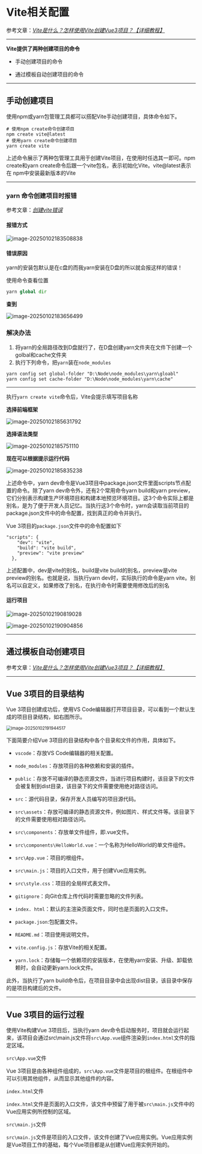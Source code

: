 # Vite相关配置

参考文章：*[Vite是什么？怎样使用Vite创建Vue3项目？【详细教程】](https://blog.csdn.net/zy1992As/article/details/133610708)*

---

**Vite提供了两种创建项目的命令**

- 手动创建项目的命令

- 通过模板自动创建项目的命令

---

## 手动创建项目

使用npm或yarn包管理工具都可以搭配Vite手动创建项目，具体命令如下。

```
# 使用npm create命令创建项目
npm create vite@latest
# 使用yarn create命令创建项目
yarn create vite
```

上述命令展示了两种包管理工具用于创建Vite项目，在使用时任选其一即可。npm create和yarn create命令后跟一个vite包名，表示初始化Vite。vite@latest表示在 npm中安装最新版本的Vite

---

### yarn 命令创建项目时报错

参考文章：[*创建vite错误*](https://blog.csdn.net/weixin_43824526/article/details/121319955?ops_request_misc=&request_id=&biz_id=102&utm_term=yarn%E7%9A%84%E5%AE%89%E8%A3%85%E5%8C%85%E9%BB%98%E8%AE%A4%E6%98%AF%E5%9C%A8c%E7%9B%98%E7%9A%84%E8%80%8C%E6%88%91&utm_medium=distribute.pc_search_result.none-task-blog-2~all~sobaiduweb~default-1-121319955.142^v101^pc_search_result_base7&spm=1018.2226.3001.4187)

#### 报错方式

![image-20250102183508838](D:\Workspace\NoteBook\VueNote\Environment\assets\image-20250102183508838.png)

#### 错误原因

yarn的安装包默认是在c盘的而我yarn安装在D盘的所以就会报这样的错误！

使用命令查看位置

```python
yarn global dir
```

**查到**

![image-20250102183656499](D:\Workspace\NoteBook\VueNote\Environment\assets\image-20250102183656499.png)

### 解决办法

1. 将yarn的全局路径改到D盘就行了，在D盘创建yarn文件夹在文件下创建一个golbal和cache文件夹
2. 执行下列命令，把`yarn`装在`node_modules`

```
yarn config set global-folder "D:\Node\node_modules\yarn\gloabl"
yarn config set cache-folder "D:\Node\node_modules\yarn\cache"
```

---

执行`yarn create vite`命令后，Vite会提示填写项目名称

**选择前端框架**

![image-20250102185631792](D:\Workspace\NoteBook\VueNote\Environment\assets\image-20250102185631792.png)

**选择语法类型**

![image-20250102185751110](D:\Workspace\NoteBook\VueNote\Environment\assets\image-20250102185751110.png)

**现在可以根据提示运行代码**

![image-20250102185835238](D:\Workspace\NoteBook\VueNote\Environment\assets\image-20250102185835238.png)

上述命令中，yarn dev命令是Vue3项目中package.json文件里面scripts节点配置的命令。除了yarn dev命令外，还有2个常用命令yarn build和yarn preview，它们分别表示构建生产环境项目和构建本地预览环境项目。这3个命令实际上都是别名，是为了便于开发人员记忆。当执行这3个命令时，yarn会读取当前项目的package.json文件中的命令配置，找到真正的命令并执行。

Vue 3项目的`package.json`文件中的命令配置如下

```
"scripts": {
    "dev": "vite",
    "build": "vite build",
    "preview": "vite preview"
  },
```

上述配置中，dev是vite的别名，build是vite build的别名，preview是vite preview的别名。也就是说，当执行yarn dev时，实际执行的命令是yarn vite。别名可以自定义，如果修改了别名，在执行命令时需要使用修改后的别名

#### 运行项目

![image-20250102190819028](D:\Workspace\NoteBook\VueNote\Environment\assets\image-20250102190819028.png)

![image-20250102190904856](D:\Workspace\NoteBook\VueNote\Environment\assets\image-20250102190904856.png)

---

## 通过模板自动创建项目

参考文章：*[Vite是什么？怎样使用Vite创建Vue3项目？【详细教程】](https://blog.csdn.net/zy1992As/article/details/133610708)*

---

## Vue 3项目的目录结构

Vue 3项目创建成功后，使用VS Code编辑器打开项目目录，可以看到一个默认生成的项目目录结构，如右图所示。

<img src="D:\Workspace\NoteBook\VueNote\Environment\assets\image-20250102191944517.png" alt="image-20250102191944517" style="zoom:80%;" />

下面简要介绍Vue 3项目的目录结构中各个目录和文件的作用，具体如下。

- `vscode`：存放VS Code编辑器的相关配置。

- `node_modules`：存放项目的各种依赖和安装的插件。

- `public`：存放不可编译的静态资源文件，当进行项目构建时，该目录下的文件会被复制到dist目录，该目录下的文件需要使用绝对路径访问。

- `src`：源代码目录，保存开发人员编写的项目源代码。

- `src\assets`：存放可编译的静态资源文件，例如图片、样式文件等。该目录下的文件需要使用相对路径访问。

-  `src\components`：存放单文件组件，即.vue文件。

-  `src\components\HelloWorld.vue`：一个名称为HelloWorld的单文件组件。

-  `src\App.vue`：项目的根组件。

-  `src\main.js`：项目的入口文件，用于创建Vue应用实例。

-  `src\style.css`：项目的全局样式表文件。

-  `gitignore`：向Git仓库上传代码时需要忽略的文件列表。

-  `index. html`：默认的主渲染页面文件，同时也是页面的入口文件。

-  `package.json`:包配置文件。

-  `README.md`：项目使用说明文件。

-  `vite.config.js`：存放Vite的相关配置。

-  `yarn.lock`：存储每一个依赖项的安装版本，在使用yarn安装、升级、卸载依赖时，会自动更新yarn.lock文件。

此外，当执行了yarn build命令后，在项目目录中会出现dist目录，该目录中保存的是项目构建后的文件。

---

## Vue 3项目的运行过程

使用Vite构建Vue 3项目后，当执行yarn dev命令启动服务时，项目就会运行起来，该项目会通过src\main.js文件将`src\App.vue`组件渲染到`index.html`文件的指定区域。

`src\App.vue`文件

Vue 3项目是由各种组件组成的，`src\App.vue`文件是项目的根组件。在根组件中可以引用其他组件，从而显示其他组件的内容。

`index.html`文件

`index.html`文件是页面的入口文件，该文件中预留了用于被`src\main.js`文件中的Vue应用实例所控制的区域。

`src\main.js`文件

`src\main.js`文件是项目的入口文件，该文件创建了Vue应用实例。Vue应用实例是Vue项目工作的基础，每个Vue项目都是从创建Vue应用实例开始的。
